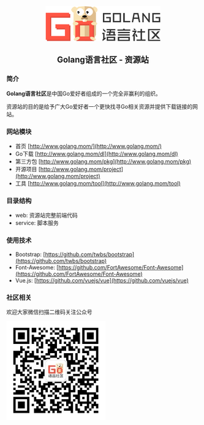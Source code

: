 <p align="center">
<img src="web/images/golangweb-noborder.png" alt="Golang语言社区" />
<br />
<h2 align="center">Golang语言社区 - 资源站</h2>
</p>

### 简介

**Golang语言社区**是中国Go爱好者组成的一个完全非赢利的组织。

资源站的目的是给予广大Go爱好者一个更快找寻Go相关资源并提供下载链接的网站。

### 网站模块

- 首页 [http://www.golang.mom/](http://www.golang.mom/)
- Go下载 [http://www.golang.mom/dl](http://www.golang.mom/dl)
- 第三方包 [http://www.golang.mom/pkg](http://www.golang.mom/pkg)
- 开源项目 [http://www.golang.mom/project](http://www.golang.mom/project)
- 工具 [http://www.golang.mom/tool](http://www.golang.mom/tool)

### 目录结构

- web: 资源站完整前端代码
- service: 脚本服务

### 使用技术

- Bootstrap: [https://github.com/twbs/bootstrap](https://github.com/twbs/bootstrap)
- Font-Awesome: [https://github.com/FortAwesome/Font-Awesome](https://github.com/FortAwesome/Font-Awesome)
- Vue.js: [https://github.com/vuejs/vue](https://github.com/vuejs/vue)

### 社区相关

欢迎大家微信扫描二维码关注公众号

![](web/images/qrcode_for_golangweb_8cm.jpg)
